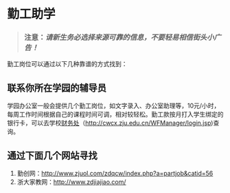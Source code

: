 # 勤工助学

> ### __注意：__*请新生务必选择来源可靠的信息，不要轻易相信街头小广告！*

勤工岗位可以通过以下几种靠谱的方式找到：

## 联系你所在学园的辅导员

学园办公室一般会提供几个勤工岗位，如文字录入、办公室助理等，10元/小时，每周工作时间根据自己的课程时间可调，相对较轻松。勤工款按月打入学生绑定的银行卡，可以去学校[财务处](http://cwcx.zju.edu.cn/WFManager/login.jsp)（<http://cwcx.zju.edu.cn/WFManager/login.jsp>)查询。

## 通过下面几个网站寻找

1. 勤创网：<http://www.zjuol.com/zdqcw/index.php?a=partjob&catid=56>
2. 浙大家教网：<http://www.zdjiajiao.com/>